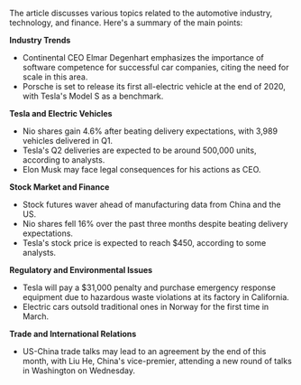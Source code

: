 The article discusses various topics related to the automotive industry, technology, and finance. Here's a summary of the main points:

**Industry Trends**

* Continental CEO Elmar Degenhart emphasizes the importance of software competence for successful car companies, citing the need for scale in this area.
* Porsche is set to release its first all-electric vehicle at the end of 2020, with Tesla's Model S as a benchmark.

**Tesla and Electric Vehicles**

* Nio shares gain 4.6% after beating delivery expectations, with 3,989 vehicles delivered in Q1.
* Tesla's Q2 deliveries are expected to be around 500,000 units, according to analysts.
* Elon Musk may face legal consequences for his actions as CEO.

**Stock Market and Finance**

* Stock futures waver ahead of manufacturing data from China and the US.
* Nio shares fell 16% over the past three months despite beating delivery expectations.
* Tesla's stock price is expected to reach $450, according to some analysts.

**Regulatory and Environmental Issues**

* Tesla will pay a $31,000 penalty and purchase emergency response equipment due to hazardous waste violations at its factory in California.
* Electric cars outsold traditional ones in Norway for the first time in March.

**Trade and International Relations**

* US-China trade talks may lead to an agreement by the end of this month, with Liu He, China's vice-premier, attending a new round of talks in Washington on Wednesday.